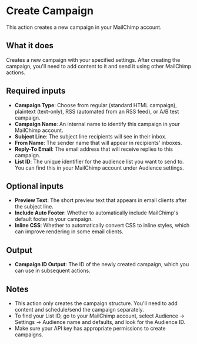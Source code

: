 # Create Campaign

This action creates a new campaign in your MailChimp account.

## What it does

Creates a new campaign with your specified settings. After creating the campaign, you'll need to add content to it and send it using other MailChimp actions.

## Required inputs

- **Campaign Type**: Choose from regular (standard HTML campaign), plaintext (text-only), RSS (automated from an RSS feed), or A/B test campaign.
- **Campaign Name**: An internal name to identify this campaign in your MailChimp account.
- **Subject Line**: The subject line recipients will see in their inbox.
- **From Name**: The sender name that will appear in recipients' inboxes.
- **Reply-To Email**: The email address that will receive replies to this campaign.
- **List ID**: The unique identifier for the audience list you want to send to. You can find this in your MailChimp account under Audience settings.

## Optional inputs

- **Preview Text**: The short preview text that appears in email clients after the subject line.
- **Include Auto Footer**: Whether to automatically include MailChimp's default footer in your campaign.
- **Inline CSS**: Whether to automatically convert CSS to inline styles, which can improve rendering in some email clients.

## Output

- **Campaign ID Output**: The ID of the newly created campaign, which you can use in subsequent actions.

## Notes

- This action only creates the campaign structure. You'll need to add content and schedule/send the campaign separately.
- To find your List ID, go to your MailChimp account, select Audience → Settings → Audience name and defaults, and look for the Audience ID.
- Make sure your API key has appropriate permissions to create campaigns.